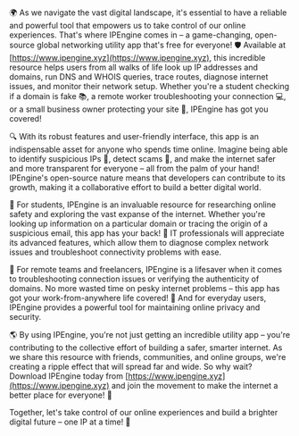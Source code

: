🌍 As we navigate the vast digital landscape, it's essential to have a reliable and powerful tool that empowers us to take control of our online experiences. That's where IPEngine comes in – a game-changing, open-source global networking utility app that's free for everyone! 🛡️ Available at [https://www.ipengine.xyz](https://www.ipengine.xyz), this incredible resource helps users from all walks of life look up IP addresses and domains, run DNS and WHOIS queries, trace routes, diagnose internet issues, and monitor their network setup. Whether you're a student checking if a domain is fake 📚, a remote worker troubleshooting your connection 💻, or a small business owner protecting your site 🏢, IPEngine has got you covered!

🔍 With its robust features and user-friendly interface, this app is an indispensable asset for anyone who spends time online. Imagine being able to identify suspicious IPs 🔴, detect scams 🚨, and make the internet safer and more transparent for everyone – all from the palm of your hand! IPEngine's open-source nature means that developers can contribute to its growth, making it a collaborative effort to build a better digital world.

📡 For students, IPEngine is an invaluable resource for researching online safety and exploring the vast expanse of the internet. Whether you're looking up information on a particular domain or tracing the origin of a suspicious email, this app has your back! 🤝 IT professionals will appreciate its advanced features, which allow them to diagnose complex network issues and troubleshoot connectivity problems with ease.

🚀 For remote teams and freelancers, IPEngine is a lifesaver when it comes to troubleshooting connection issues or verifying the authenticity of domains. No more wasted time on pesky internet problems – this app has got your work-from-anywhere life covered! 🌟 And for everyday users, IPEngine provides a powerful tool for maintaining online privacy and security.

🌎 By using IPEngine, you're not just getting an incredible utility app – you're contributing to the collective effort of building a safer, smarter internet. As we share this resource with friends, communities, and online groups, we're creating a ripple effect that will spread far and wide. So why wait? Download IPEngine today from [https://www.ipengine.xyz](https://www.ipengine.xyz) and join the movement to make the internet a better place for everyone! 🌈

Together, let's take control of our online experiences and build a brighter digital future – one IP at a time! 💪